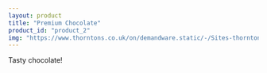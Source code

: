 ```yaml
---
layout: product
title: "Premium Chocolate"
product_id: "product_2"
img: "https://www.thorntons.co.uk/on/demandware.static/-/Sites-thorntons-live-products/default/dw234cb7c4/lifestyle-images/63920-lifestyle-milk-chocolate-brazils-box.jpg"
---
```

Tasty chocolate!
